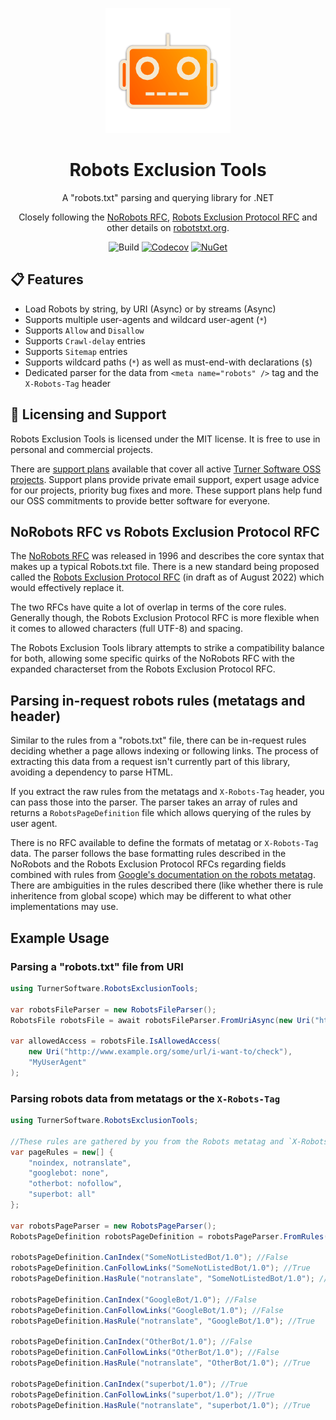 ﻿<div align="center">

![Icon](images/icon.png)
# Robots Exclusion Tools
A "robots.txt" parsing and querying library for .NET

Closely following the [NoRobots RFC](http://www.robotstxt.org/norobots-rfc.txt), [Robots Exclusion Protocol RFC](https://datatracker.ietf.org/doc/html/draft-koster-rep) and other details on [robotstxt.org](http://www.robotstxt.org/robotstxt.html).

![Build](https://img.shields.io/github/workflow/status/TurnerSoftware/robotsexclusiontools/Build)
[![Codecov](https://img.shields.io/codecov/c/github/turnersoftware/robotsexclusiontools/main.svg)](https://codecov.io/gh/TurnerSoftware/RobotsExclusionTools)
[![NuGet](https://img.shields.io/nuget/v/TurnerSoftware.RobotsExclusionTools.svg)](https://www.nuget.org/packages/TurnerSoftware.RobotsExclusionTools)
</div>

## 📋 Features
- Load Robots by string, by URI (Async) or by streams (Async)
- Supports multiple user-agents and wildcard user-agent (`*`)
- Supports `Allow` and `Disallow`
- Supports `Crawl-delay` entries
- Supports `Sitemap` entries
- Supports wildcard paths (`*`) as well as must-end-with declarations (`$`)
- Dedicated parser for the data from `<meta name="robots" />` tag and the `X-Robots-Tag` header

## 🤝 Licensing and Support

Robots Exclusion Tools is licensed under the MIT license. It is free to use in personal and commercial projects.

There are [support plans](https://turnersoftware.com.au/support-plans) available that cover all active [Turner Software OSS projects](https://github.com/TurnerSoftware).
Support plans provide private email support, expert usage advice for our projects, priority bug fixes and more.
These support plans help fund our OSS commitments to provide better software for everyone.

## NoRobots RFC vs Robots Exclusion Protocol RFC

The [NoRobots RFC](https://www.robotstxt.org/norobots-rfc.txt) was released in 1996 and describes the core syntax that makes up a typical Robots.txt file.
There is a new standard being proposed called the [Robots Exclusion Protocol RFC](https://datatracker.ietf.org/doc/html/draft-koster-rep) (in draft as of August 2022) which would effectively replace it.

The two RFCs have quite a lot of overlap in terms of the core rules.
Generally though, the Robots Exclusion Protocol RFC is more flexible when it comes to allowed characters (full UTF-8) and spacing.

The Robots Exclusion Tools library attempts to strike a compatibility balance for both, allowing some specific quirks of the NoRobots RFC with the expanded characterset from the Robots Exclusion Protocol RFC.

## Parsing in-request robots rules (metatags and header)
Similar to the rules from a "robots.txt" file, there can be in-request rules deciding whether a page allows indexing or following links.
The process of extracting this data from a request isn't currently part of this library, avoiding a dependency to parse HTML.

If you extract the raw rules from the metatags and `X-Robots-Tag` header, you can pass those into the parser.
The parser takes an array of rules and returns a `RobotsPageDefinition` file which allows querying of the rules by user agent.

There is no RFC available to define the formats of metatag or `X-Robots-Tag` data.
The parser follows the base formatting rules described in the NoRobots and the Robots Exclusion Protocol RFCs regarding fields combined with rules from [Google's documentation on the robots metatag](https://developers.google.com/search/reference/robots_meta_tag).
There are ambiguities in the rules described there (like whether there is rule inheritence from global scope) which may be different to what other implementations may use.

## Example Usage
### Parsing a "robots.txt" file from URI
```csharp
using TurnerSoftware.RobotsExclusionTools;

var robotsFileParser = new RobotsFileParser();
RobotsFile robotsFile = await robotsFileParser.FromUriAsync(new Uri("http://www.example.org/robots.txt"));

var allowedAccess = robotsFile.IsAllowedAccess(
	new Uri("http://www.example.org/some/url/i-want-to/check"),
	"MyUserAgent"
);
```

### Parsing robots data from metatags or the `X-Robots-Tag`
```csharp
using TurnerSoftware.RobotsExclusionTools;

//These rules are gathered by you from the Robots metatag and `X-Robots-Tag` header
var pageRules = new[] {
	"noindex, notranslate",
	"googlebot: none",
	"otherbot: nofollow",
	"superbot: all"
};

var robotsPageParser = new RobotsPageParser();
RobotsPageDefinition robotsPageDefinition = robotsPageParser.FromRules(pageRules);

robotsPageDefinition.CanIndex("SomeNotListedBot/1.0"); //False
robotsPageDefinition.CanFollowLinks("SomeNotListedBot/1.0"); //True
robotsPageDefinition.HasRule("notranslate", "SomeNotListedBot/1.0"); //True

robotsPageDefinition.CanIndex("GoogleBot/1.0"); //False
robotsPageDefinition.CanFollowLinks("GoogleBot/1.0"); //False
robotsPageDefinition.HasRule("notranslate", "GoogleBot/1.0"); //True

robotsPageDefinition.CanIndex("OtherBot/1.0"); //False
robotsPageDefinition.CanFollowLinks("OtherBot/1.0"); //False
robotsPageDefinition.HasRule("notranslate", "OtherBot/1.0"); //True

robotsPageDefinition.CanIndex("superbot/1.0"); //True
robotsPageDefinition.CanFollowLinks("superbot/1.0"); //True
robotsPageDefinition.HasRule("notranslate", "superbot/1.0"); //True
```
